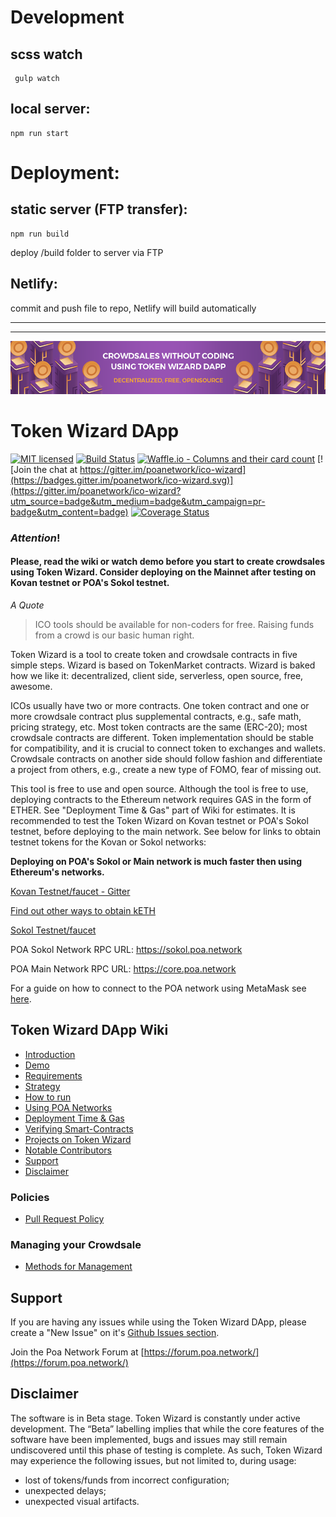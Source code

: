 # Development
## scss watch
```
 gulp watch
```
## local server:
```
npm run start
```
# Deployment:
## static server (FTP transfer):
```
npm run build
```
deploy /build folder to server via FTP
## Netlify:
commit and push file to repo, Netlify will build automatically

---
---

![Token Wizard DApp](/docs/github_head.png)

# Token Wizard DApp

[![MIT licensed](https://img.shields.io/badge/license-MIT-blue.svg)](https://raw.githubusercontent.com/hyperium/hyper/master/LICENSE)
[![Build Status](https://travis-ci.org/poanetwork/token-wizard.svg?branch=master)](https://travis-ci.org/poanetwork/token-wizard)
[![Waffle.io - Columns and their card count](https://badge.waffle.io/poanetwork/token-wizard.svg?columns=all)](http://waffle.io/poanetwork/ico-wizard)
[![Join the chat at https://gitter.im/poanetwork/ico-wizard](https://badges.gitter.im/poanetwork/ico-wizard.svg)](https://gitter.im/poanetwork/ico-wizard?utm_source=badge&utm_medium=badge&utm_campaign=pr-badge&utm_content=badge)
[![Coverage Status](https://coveralls.io/repos/github/poanetwork/token-wizard/badge.svg?branch=master)](https://coveralls.io/github/poanetwork/token-wizard?branch=master)

### **_Attention_!**
#### __Please, read the wiki or watch demo before you start to create crowdsales using Token Wizard. Consider deploying on the Mainnet after testing on Kovan testnet or POA's Sokol testnet.__

_A Quote_

> ICO tools should be available for non-coders for free. Raising funds from a crowd is our basic human right.

Token Wizard is a tool to create token and crowdsale contracts in five simple steps. Wizard is based on TokenMarket contracts. Wizard is baked how we like it: decentralized, client side, serverless, open source, free, awesome.

ICOs usually have two or more contracts. One token contract and one or more crowdsale contract plus supplemental contracts, e.g., safe math, pricing strategy, etc. Most token contracts are the same (ERC-20); most crowdsale contracts are different. Token implementation should be stable for compatibility, and it is crucial to connect token to exchanges and wallets. Crowdsale contracts on another side should follow fashion and differentiate a project from others, e.g., create a new type of FOMO, fear of missing out.

This tool is free to use and open source. Although the tool is free to use, deploying contracts to the Ethereum network requires GAS in the form of ETHER. See "Deployment Time & Gas" part of Wiki for estimates. It is recommended to test the Token Wizard on Kovan testnet or POA's Sokol testnet, before deploying to the main network. See below for links to obtain testnet tokens for the Kovan or Sokol networks:

__Deploying on POA's Sokol or Main network is much faster then using Ethereum's networks.__

 [Kovan Testnet/faucet - Gitter](https://gitter.im/kovan-testnet/faucet)

 [Find out other ways to obtain kETH](https://github.com/kovan-testnet/faucet)

 [Sokol Testnet/faucet](https://faucet-sokol.herokuapp.com/)

 POA Sokol Network RPC URL: https://sokol.poa.network

 POA Main Network RPC URL: https://core.poa.network

 For a guide on how to connect to the POA network using MetaMask see [here](https://github.com/poanetwork/token-wizard/wiki/Connecting-to-POA-Networks).

## Token Wizard DApp Wiki
- [Introduction](https://github.com/poanetwork/token-wizard/wiki/Token-Wizard-Introduction)
- [Demo](https://github.com/poanetwork/token-wizard/wiki/Token-Wizard-Demo)
- [Requirements](https://github.com/poanetwork/token-wizard/wiki/Token-Wizard-Requirements)
- [Strategy](https://github.com/poanetwork/token-wizard/wiki/Token-Wizard-Strategy)
- [How to run](https://github.com/poanetwork/token-wizard/wiki/Token-Wizard-How-to-run)
- [Using POA Networks](https://github.com/poanetwork/token-wizard/wiki/Connecting-to-POA-Networks)
- [Deployment Time & Gas](https://github.com/poanetwork/token-wizard/wiki/Token-Wizard-Deployment-Time-and-Gas)
- [Verifying Smart-Contracts](https://github.com/poanetwork/token-wizard/wiki/Token-Wizard-Verifying-Contracts)
- [Projects on Token Wizard](https://github.com/poanetwork/token-wizard/wiki/Token-Wizard-Projects)
- [Notable Contributors](https://github.com/poanetwork/token-wizard/wiki/Token-Wizard-Notable-Contributors)
- [Support](https://github.com/poanetwork/token-wizard/wiki/Token-Wizard-Support)
- [Disclaimer](https://github.com/poanetwork/token-wizard/wiki/Token-Wizard-Disclaimer)
### Policies
- [Pull Request Policy](https://github.com/poanetwork/token-wizard/wiki/Pull-Request-Policy)
### Managing your Crowdsale
- [Methods for Management](https://github.com/poanetwork/token-wizard/wiki/Token-Wizard-Managing-Crowdsale)


## Support

If you are having any issues while using the Token Wizard DApp, please create a "New Issue" on it's [Github Issues section](https://github.com/poanetwork/token-wizard/issues).

Join the Poa Network Forum at [https://forum.poa.network/](https://forum.poa.network/)

## Disclaimer

The software is in Beta stage.
Token Wizard is constantly under active development. The “Beta” labelling implies that while the core features of the software have been implemented, bugs and issues may still remain undiscovered until this phase of testing is complete. As such, Token Wizard may experience the following issues, but not limited to, during usage:

- lost of tokens/funds from incorrect configuration;
- unexpected delays;
- unexpected visual artifacts.
